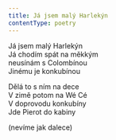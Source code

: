 ```yaml
---
title: Já jsem malý Harlekýn
contentType: poetry
---
```


<section>

Já jsem malý Harlekýn  
Já chodím spát na měkkým  
neusínám s Colombínou  
Jinému je konkubínou

Dělá to s ním na dece  
V zimě potom na Wé Cé  
V doprovodu konkubíny  
Jde Pierot do kabiny

(nevíme jak dalece)

</section>
